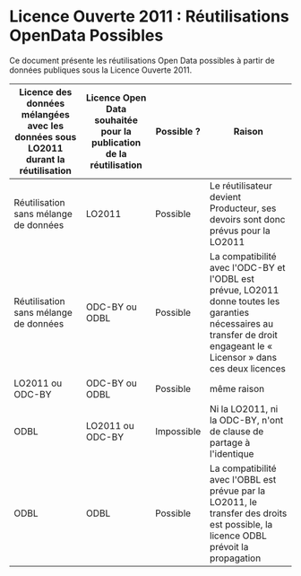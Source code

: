 # Licence Ouverte 2011 : Réutilisations OpenData Possibles

Ce document présente les réutilisations Open Data possibles à partir de données publiques sous la Licence Ouverte 2011.

| Licence des données mélangées avec les données sous LO2011 durant la réutilisation | Licence Open Data  souhaitée pour la publication de la réutilisation | Possible ? | Raison  |
|---------------------------------------|-------------------------------|-------------|--------------------------------|
| Réutilisation sans mélange de données | LO2011           | Possible    | Le réutilisateur devient Producteur, ses devoirs sont donc prévus pour la LO2011 |
| Réutilisation sans mélange de données | ODC-BY ou ODBL   | Possible    | La compatibilité avec l'ODC-BY et l'ODBL est prévue, LO2011 donne toutes les garanties nécessaires au transfer de droit engageant le « Licensor » dans ces deux licences |
| LO2011 ou ODC-BY                      | ODC-BY ou ODBL   | Possible    | même raison |
| ODBL                                  | LO2011 ou ODC-BY | Impossible  | Ni la LO2011, ni la ODC-BY, n'ont de clause de partage à l'identique | 
| ODBL                                  | ODBL             | Possible    | La compatibilité avec l'OBBL est prévue par la LO2011, le transfer des droits est possible, la licence ODBL prévoit la propagation |


